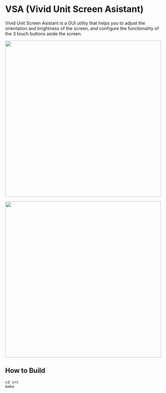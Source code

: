 # VSA (Vivid Unit Screen Asistant)
Vivid Unit Screen Asistant is a GUI utility that helps you to adjust the orientation and brightness of the screen, and configure the functionality of the 3 touch buttons aside the screen.

<img src="https://www.vividunit.com/images/4/48/vsa-1.jpg" width="500"></img>

<img src="https://www.vividunit.com/images/a/aa/vsa-2.jpg" width="500"></img>

## How to Build
```
cd src
make
```
